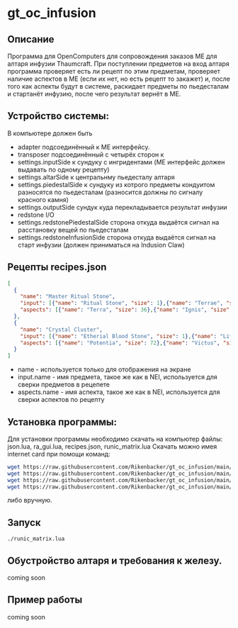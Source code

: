 # gt_oc_infusion
## Описание
Программа для OpenComputers для сопровождения заказов МЕ для алтаря инфузии Thaumcraft.
При поступлении предметов на вход алтаря программа проверяет есть ли рецепт по этим предметам, проверяет наличие аспектов в МЕ (если их нет, но есть рецепт то закажет) и, после того как аспекты будут в системе, раскидает предметы по пьедесталам и стартанёт инфузию, после чего результат вернёт в МЕ.
## Устройство системы:
В компьютере должен быть 
 - adapter подсоединённый к ME интерфейсу.
 - transposer подсоединённый с четырёх сторон к
 - settings.inputSide к сундуку с ингридентами (ME интерфейс должен выдавать по одному рецепту)
 - settings.altarSide к центральнму пьедесталу алтаря
 - settings.piedestalSide к сундуку из котрого предметы кондуитом разносятся по пьедесталам (разносится должны по сигналу красного камня)
 - settings.outputSide сундук куда перекладывается результат инфузии
 - redstone I/O
 - settings.redstonePiedestalSide сторона откуда выдаётся сигнал на расстановку вещей по пьедесталам
 - settings.redstoneInfusionSide сторона откуда выдаётся сигнал на старт инфузии (должен приниматься на Indusion Claw)
## Рецепты recipes.json
```json
[
  { 
    "name": "Master Ritual Stone",
    "input": [{"name": "Ritual Stone", "size": 1},{"name": "Terrae", "size": 2},{"name": "Obsidian", "size": 4},{"name": "Reinforced Blood Stone", "size": 4}],
    "aspects": [{"name": "Terra", "size": 36},{"name": "Ignis", "size": 24},{"name": "Tenebrae", "size": 16},{"name": "Praecantatio", "size": 16},{"name": "Aer", "size": 8},{"name": "Cognitio", "size": 8}]
  },
  { 
    "name": "Crystal Cluster",
    "input": [{"name": "Etherial Blood Stone", "size": 1},{"name": "Life Shard", "size": 5},{"name": "Soul Shard", "size": 5}],
    "aspects": [{"name": "Potentia", "size": 72},{"name": "Victus", "size": 64},{"name": "Spiritus", "size": 64},{"name": "Praecantatio", "size": 32},{"name": "Tenebrae", "size": 32},{"name": "Alienis", "size": 16},{"name": "Cognitio", "size": 16}]
  }
]
```
 - name - используется только для отображения на экране
 - input.name - имя предмета, такое же как в NEI, используется для сверки предметов в рецепете
 - aspects.name - имя аспекта, такое же как в NEI, используется для сверки аспектов по рецепту
## Установка программы:
Для установки программы необходимо скачать на компьютер файлы: json.lua, ra_gui.lua, recipes.json, runic_matrix.lua 
Скачать можно имея internet card при помощи команд:
```bash
wget https://raw.githubusercontent.com/Rikenbacker/gt_oc_infusion/main/json.lua json.lua 
wget https://raw.githubusercontent.com/Rikenbacker/gt_oc_infusion/main/ra_gui.lua ra_gui.lua 
wget https://raw.githubusercontent.com/Rikenbacker/gt_oc_infusion/main/recipes.json recipes.json 
wget https://raw.githubusercontent.com/Rikenbacker/gt_oc_infusion/main/runic_matrix.lua runic_matrix.lua 
```
либо вручную.
## Запуск 
```
./runic_matrix.lua 
```
## Обустройство алтаря и требования к железу.
coming soon
## Пример работы
coming soon
